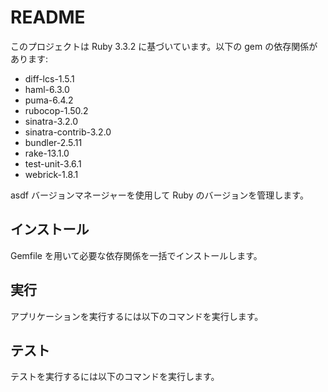 # README

このプロジェクトは Ruby 3.3.2 に基づいています。以下の gem の依存関係があります:

- diff-lcs-1.5.1
- haml-6.3.0
- puma-6.4.2
- rubocop-1.50.2
- sinatra-3.2.0
- sinatra-contrib-3.2.0
- bundler-2.5.11
- rake-13.1.0
- test-unit-3.6.1
- webrick-1.8.1

asdf バージョンマネージャーを使用して Ruby のバージョンを管理します。

## インストール

Gemfile を用いて必要な依存関係を一括でインストールします。
## 実行

アプリケーションを実行するには以下のコマンドを実行します。
## テスト

テストを実行するには以下のコマンドを実行します。
